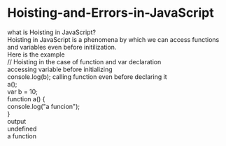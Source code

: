 # Hoisting-and-Errors-in-JavaScript
what is Hoisting in JavaScript?\
Hoisting in JavaScript is a phenomena by which we can access functions and variables even before initilization.\
Here is the example\
// Hoisting in the case of function and var declaration\
accessing variable before initializing\
console.log(b); 
calling function even  before declaring it\
a(); \
var b = 10; \
function a() { \
    console.log("a funcion");\
}
 \
 output\
 undefined\
 a function
 
